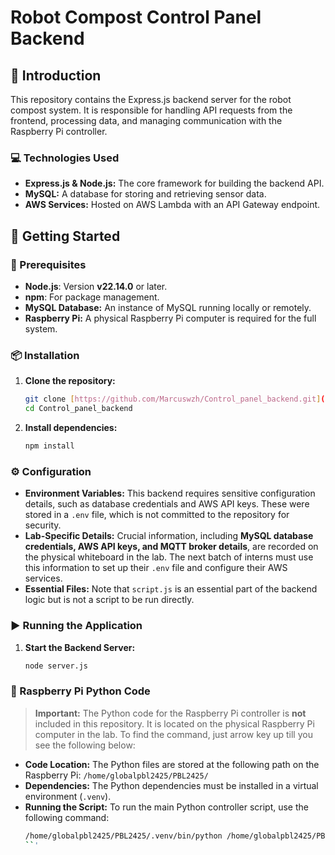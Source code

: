 # Robot Compost Control Panel Backend

## 📄 Introduction

This repository contains the Express.js backend server for the robot compost system. It is responsible for handling API requests from the frontend, processing data, and managing communication with the Raspberry Pi controller.

### 💻 Technologies Used

- **Express.js & Node.js:** The core framework for building the backend API.
- **MySQL:** A database for storing and retrieving sensor data.
- **AWS Services:** Hosted on AWS Lambda with an API Gateway endpoint.

## 🚀 Getting Started

### 📝 Prerequisites

-   **Node.js**: Version **v22.14.0** or later.
-   **npm**: For package management.
-   **MySQL Database:** An instance of MySQL running locally or remotely.
-   **Raspberry Pi:** A physical Raspberry Pi computer is required for the full system.

### 📦 Installation

1.  **Clone the repository:**
    ```sh
    git clone [https://github.com/Marcuswzh/Control_panel_backend.git](https://github.com/Marcuswzh/Control_panel_backend.git)
    cd Control_panel_backend
    ```

2.  **Install dependencies:**
    ```sh
    npm install
    ```

### ⚙️ Configuration

-   **Environment Variables:** This backend requires sensitive configuration details, such as database credentials and AWS API keys. These were stored in a `.env` file, which is not committed to the repository for security.
-   **Lab-Specific Details:** Crucial information, including **MySQL database credentials, AWS API keys, and MQTT broker details**, are recorded on the physical whiteboard in the lab. The next batch of interns must use this information to set up their `.env` file and configure their AWS services.
-   **Essential Files:** Note that `script.js` is an essential part of the backend logic but is not a script to be run directly.

### ▶️ Running the Application

1.  **Start the Backend Server:**
    ```sh
    node server.js
    ```

### 🤖 Raspberry Pi Python Code

> **Important:** The Python code for the Raspberry Pi controller is **not** included in this repository. It is located on the physical Raspberry Pi computer in the lab. To find the command, just arrow key up till you
> see the following below:

-   **Code Location:** The Python files are stored at the following path on the Raspberry Pi:
    `/home/globalpbl2425/PBL2425/`
-   **Dependencies:** The Python dependencies must be installed in a virtual environment (`.venv`).
-   **Running the Script:** To run the main Python controller script, use the following command:
    ```sh
    /home/globalpbl2425/PBL2425/.venv/bin/python /home/globalpbl2425/PBL2425/__init__v3.py
    ``'
